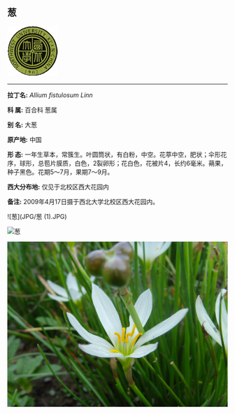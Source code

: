## 葱

![西北大学校园网络植物志](JPG/nwu.gif)

---

**拉丁名:**  _Allium fistulosum Linn_

**科 属:** 百合科 葱属

**别 名:** 大葱

**原产地:** 中国

**形  态:** 一年生草本，常簇生。叶圆筒状，有白粉，中空。花葶中空，肥状；伞形花序，球形，总苞片膜质，白色，2裂卵形；花白色，花被片4，长约6毫米。蒴果，种子黑色。花期5～7月，果期7～9月。

**西大分布地:** 仅见于北校区西大花园内

**备注:** 2009年4月17日摄于西北大学北校区西大花园内。

![葱](JPG/葱 (1).JPG) 

![葱](JPG/葱.JPG) 

![葱](JPG/葱兰.JPG) 

